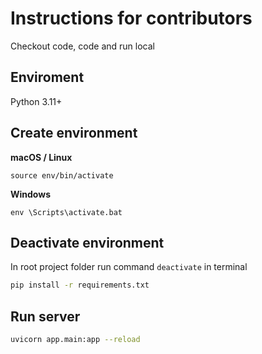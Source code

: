 # Instructions for contributors

Checkout code, code and run local

## Enviroment

Python 3.11+

## Create environment

**macOS / Linux**

`source env/bin/activate` 

**Windows**

`env \Scripts\activate.bat`

## Deactivate environment

In root project folder run command `deactivate` in terminal

```bash
pip install -r requirements.txt
```

## Run server

```bash
uvicorn app.main:app --reload
```